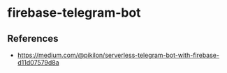 # firebase-telegram-bot


## References
- https://medium.com/@pikilon/serverless-telegram-bot-with-firebase-d11d07579d8a
